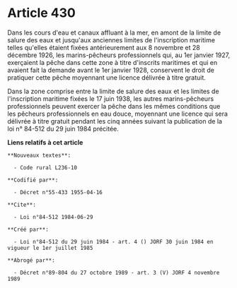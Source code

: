 # Article 430

Dans les cours d'eau et canaux affluant à la mer, en amont de la limite de salure des eaux et jusqu'aux anciennes limites de
l'inscription maritime telles qu'elles étaient fixées antérieurement aux 8 novembre et 28 décembre 1926, les marins-pêcheurs
professionnels qui, au 1er janvier 1927, exerçaient la pêche dans cette zone à titre d'inscrits maritimes et qui en avaient
fait la demande avant le 1er janvier 1928, conservent le droit de pratiquer cette pêche moyennant une licence délivrée à
titre gratuit. 

Dans la zone comprise entre la limite de salure des eaux et les limites de l'inscription maritime fixées le 17 juin 1938, les
autres marins-pêcheurs professionnels peuvent exercer la pêche dans les mêmes conditions que les pêcheurs professionnels en
eau douce, moyennant une licence qui sera délivrée à titre gratuit pendant les cinq années suivant la publication de la loi
n° 84-512 du 29 juin 1984 précitée.

**Liens relatifs à cet article**

	**Nouveaux textes**:

	  - Code rural L236-10

	**Codifié par**:

	  - Décret n°55-433 1955-04-16

	**Cite**:

	  - Loi n°84-512 1984-06-29

	**Créé par**:

	  - Loi n°84-512 du 29 juin 1984 - art. 4 () JORF 30 juin 1984 en vigueur le 1er juillet 1985

	**Abrogé par**:

	  - Décret n°89-804 du 27 octobre 1989 - art. 3 (V) JORF 4 novembre 1989

